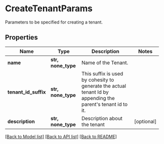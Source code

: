 # CreateTenantParams

Parameters to be specified for creating a tenant.

## Properties
Name | Type | Description | Notes
------------ | ------------- | ------------- | -------------
**name** | **str, none_type** | Name of the Tenant. | 
**tenant_id_suffix** | **str, none_type** | This suffix is used by cohesity to generate the actual tenant Id by appending the parent&#39;s tenant id to it. | 
**description** | **str, none_type** | Description about the tenant | [optional] 

[[Back to Model list]](../README.md#documentation-for-models) [[Back to API list]](../README.md#documentation-for-api-endpoints) [[Back to README]](../README.md)


